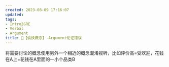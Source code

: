 ```yaml
---
created: 2023-08-09 17:16:07
updated: 
tags: 
- Intro2GRE
- Verbal
- Argument
title: 🥊【偷换概念】-Argument论证错误
---
```


将需要讨论的概念使用另外一个相近的概念混淆视听，比如评价高=受欢迎，花钱在A上=花钱在A里面的一小个品类B
